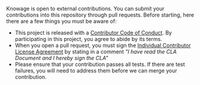 Knowage is open to external contributions. You can submit your contributions into this repository through pull requests.
Before starting, here there are a few things you must be aware of: 

-   This project is released with a [Contributor Code of Conduct](./CODE_OF_CONDUCT.md). By participating in this
    project, you agree to abide by its terms.
-   When you open a pull request, you must sign the
    [Individual Contributor License Agreement](./CLA.md) by stating in a comment 
	_"I have read the CLA Document and I hereby sign the CLA"_
-   Please ensure that your contribution passes all tests. If there are test failures, you will need to address them
    before we can merge your contribution.
